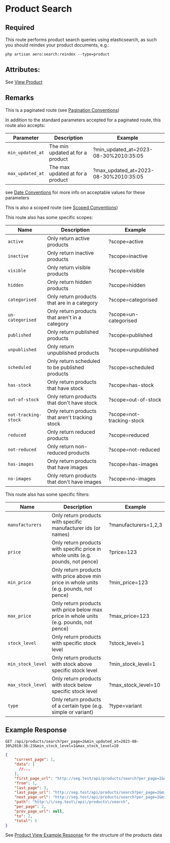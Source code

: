 # Product Search

## Required

This route performs product search queries using elasticsearch, as such you should reindex your product documents, e.g.:

```
php artisan aero:search:reindex --type=product
```

## Attributes:

See [View Product](VIEW.md)

## Remarks

This is a paginated route (see [Pagination Conventions](../../CONVENTIONS.md#pagination-conventions))

In addition to the standard parameters accepted for a paginated route, this route also accepts:

| Parameter        | Description                        | Example                                 |
|------------------|------------------------------------|-----------------------------------------|
| `min_updated_at` | The min updated at for a product   | ?min_updated_at=2023-08-30%2010:35:05   |
| `max_updated_at` | The max updated at for a product   | ?max_updated_at=2023-08-30%2010:35:05   |

see [Date Conventions](../../CONVENTIONS.md#date-conventions) for more info on acceptable values for these parameters

This is also a scoped route (see [Scoped Conventions](../../CONVENTIONS.md#scoped-conventions))

This route also has some specific scopes:

| Name                 | Description                                     | Example                   |
|----------------------|-------------------------------------------------|---------------------------|
| `active`             | Only return active products                     | ?scope=active             |
| `inactive`           | Only return inactive products                   | ?scope=inactive           |
| `visible`            | Only return visible products                    | ?scope=visible            |
| `hidden`             | Only return hidden products                     | ?scope=hidden             |
| `categorised`        | Only return products that are in a category     | ?scope=categorised        |
| `un-categorised`     | Only return products that aren't in a category  | ?scope=un-categorised     |
| `published`          | Only return published products                  | ?scope=published          |
| `unpublished`        | Only return unpublished products                | ?scope=unpublished        |
| `scheduled`          | Only return scheduled to be published products  | ?scope=scheduled          |
| `has-stock`          | Only return products that have stock            | ?scope=has-stock          |
| `out-of-stock`       | Only return products that don't have stock      | ?scope=out-of-stock       |
| `not-tracking-stock` | Only return products that aren't tracking stock | ?scope=not-tracking-stock |
| `reduced`            | Only return reduced products                    | ?scope=reduced            |
| `not-reduced`        | Only return non-reduced products                | ?scope=not-reduced        |
| `has-images`         | Only return products that have images           | ?scope=has-images         |
| `no-images`          | Only return products that don't have images     | ?scope=no-images          |

This route also has some specific filters:

| Name              | Description                                                                             | Example                                                        |
|-------------------|-----------------------------------------------------------------------------------------|----------------------------------------------------------------|
| `manufacturers`   | Only return products with specific manufacturer ids (or names)                          | <span style="white-space: nowrap;">?manufacturers=1,2,3</span> |
| `price`           | Only return products with specific price in whole units (e.g. pounds, not pence)        | ?price=123                                                     |
| `min_price`       | Only return products with price above min price in whole units (e.g. pounds, not pence) | ?min_price=123                                                 |
| `max_price`       | Only return products with price below max price in whole units (e.g. pounds, not pence) | ?max_price=123                                                 |
| `stock_level`     | Only return products with specific stock level                                          | ?stock_level=1                                                 |
| `min_stock_level` | Only return products with stock above specific stock level                              | ?min_stock_level=1                                             |
| `max_stock_level` | Only return products with stock below specific stock level                              | ?max_stock_level=10                                            |
| `type`            | Only return products of a certain type (e.g. simple or variant)                         | ?type=variant                                                  |

## Example Response

```http request
GET /api/products/search?per_page=2&min_updated_at=2023-08-30%2010:36:23&min_stock_level=1&max_stock_level=10
```

```json lines
{
    "current_page": 1,
    "data": [
      //...
    ],
    "first_page_url": "http://seg.test/api/products/search?per_page=2&min_updated_at=2023-08-30%2010%3A36%3A23&min_stock_level=1&max_stock_level=10&page=1",
    "from": 1,
    "last_page": 3,
    "last_page_url": "http://seg.test/api/products/search?per_page=2&min_updated_at=2023-08-30%2010%3A36%3A23&min_stock_level=1&max_stock_level=10&page=3",
    "next_page_url": "http://seg.test/api/products/search?per_page=2&min_updated_at=2023-08-30%2010%3A36%3A23&min_stock_level=1&max_stock_level=10&page=2",
    "path": "http:\/\/seg.test\/api\/products\/search",
    "per_page": 2,
    "prev_page_url": null,
    "to": 2,
    "total": 5
}
```

See [Product View Example Response](./VIEW.md#example-response) for the structure of the products data


